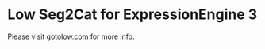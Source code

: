 # Low Seg2Cat for ExpressionEngine 3

Please visit [gotolow.com](http://gotolow.com/addons/low-seg2cat) for more info.